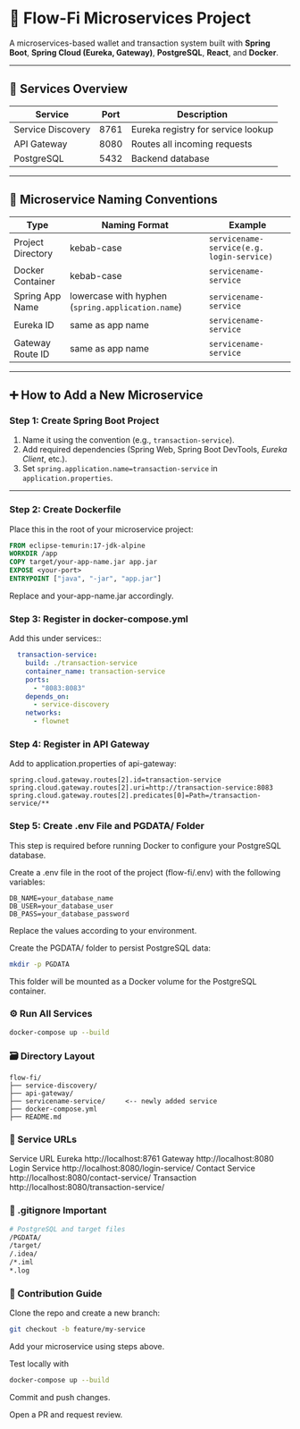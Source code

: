 # 💸 Flow-Fi Microservices Project

A microservices-based wallet and transaction system built with **Spring Boot**, **Spring Cloud (Eureka, Gateway)**, **PostgreSQL**, **React**, and **Docker**.

---

## 🚀 Services Overview

| Service             | Port  | Description                         |
|---------------------|-------|-------------------------------------|
| Service Discovery   | 8761  | Eureka registry for service lookup |
| API Gateway         | 8080  | Routes all incoming requests       |
| PostgreSQL          | 5432  | Backend database                   |

---

## 📛 Microservice Naming Conventions

| Type               | Naming Format                     | Example                                   |
|--------------------|------------------------------------|-------------------------------------------|
| Project Directory  | kebab-case                         | `servicename-service(e.g. login-service)` |
| Docker Container   | kebab-case                         | `servicename-service`                           |
| Spring App Name    | lowercase with hyphen (`spring.application.name`) | `servicename-service`                           |
| Eureka ID          | same as app name                   | `servicename-service`                           |
| Gateway Route ID   | same as app name                   | `servicename-service`                           |

---

## ➕ How to Add a New Microservice

### Step 1: Create Spring Boot Project

1. Name it using the convention (e.g., `transaction-service`).
2. Add required dependencies (Spring Web, Spring Boot DevTools, _Eureka Client_, etc.).
3. Set `spring.application.name=transaction-service` in `application.properties`.

---

### Step 2: Create Dockerfile

Place this in the root of your microservice project:

```Dockerfile
FROM eclipse-temurin:17-jdk-alpine
WORKDIR /app
COPY target/your-app-name.jar app.jar
EXPOSE <your-port>
ENTRYPOINT ["java", "-jar", "app.jar"]
```
Replace <your-port> and your-app-name.jar accordingly.

### Step 3: Register in docker-compose.yml
Add this under services::

```yaml
  transaction-service:
    build: ./transaction-service
    container_name: transaction-service
    ports:
      - "8083:8083"
    depends_on:
      - service-discovery
    networks:
      - flownet   
```
### Step 4: Register in API Gateway
Add to application.properties of api-gateway:

```properties
spring.cloud.gateway.routes[2].id=transaction-service
spring.cloud.gateway.routes[2].uri=http://transaction-service:8083
spring.cloud.gateway.routes[2].predicates[0]=Path=/transaction-service/**
```
### Step 5: Create .env File and PGDATA/ Folder
This step is required before running Docker to configure your PostgreSQL database.

Create a .env file in the root of the project (flow-fi/.env) with the following variables:

```env
DB_NAME=your_database_name
DB_USER=your_database_user
DB_PASS=your_database_password
```
Replace the values according to your environment.

Create the PGDATA/ folder to persist PostgreSQL data:

```bash
mkdir -p PGDATA
```
This folder will be mounted as a Docker volume for the PostgreSQL container.


### ⚙️ Run All Services
```bash
docker-compose up --build
```

### 🗃 Directory Layout
```pgsql
flow-fi/
├── service-discovery/
├── api-gateway/
├── servicename-service/     <-- newly added service
├── docker-compose.yml
├── README.md
```
### 🔗 Service URLs
Service	URL
Eureka	http://localhost:8761
Gateway	http://localhost:8080
Login Service	http://localhost:8080/login-service/
Contact Service	http://localhost:8080/contact-service/
Transaction	http://localhost:8080/transaction-service/

### 🛑 .gitignore Important
```bash
# PostgreSQL and target files
/PGDATA/
/target/
/.idea/
/*.iml
*.log
```

### 🧾 Contribution Guide
Clone the repo and create a new branch:
```bash
git checkout -b feature/my-service
```
Add your microservice using steps above.

Test locally with 
```bash
docker-compose up --build
```
Commit and push changes.

Open a PR and request review.